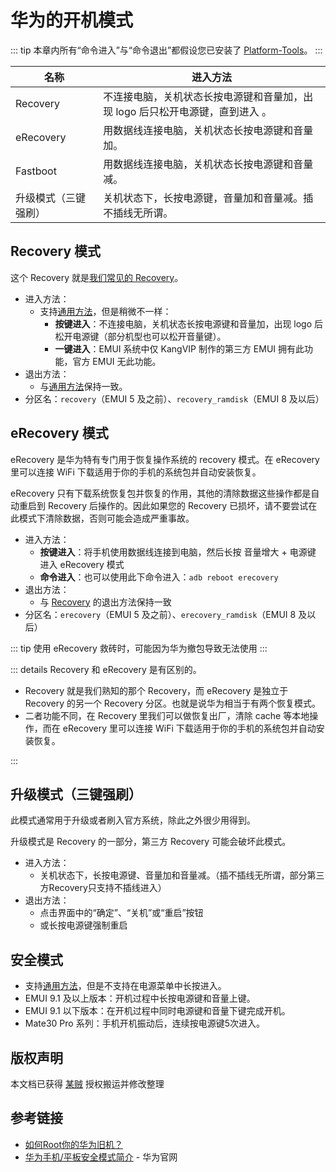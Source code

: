 # 华为的开机模式

::: tip
本章内所有“命令进入”与“命令退出”都假设您已安装了 [Platform-Tools](/tools/platform-tools.md)。
:::

| 名称                 | 进入方法                                                                      |
| -------------------- | ----------------------------------------------------------------------------- |
| Recovery             | 不连接电脑，关机状态长按电源键和音量加，出现 logo 后只松开电源键，直到进入 。 |
| eRecovery            | 用数据线连接电脑，关机状态长按电源键和音量加。                                |
| Fastboot             | 用数据线连接电脑，关机状态长按电源键和音量减。                                |
| 升级模式（三键强刷） | 关机状态下，长按电源键，音量加和音量减。插不插线无所谓。                      |

## Recovery 模式

这个 Recovery 就是[我们常见的 Recovery](./index.md#recovery-模式)。

* 进入方法：
  * 支持[通用方法](./index.md#recovery-模式)，但是稍微不一样：
    * **按键进入**：不连接电脑，关机状态长按电源键和音量加，出现 logo 后松开电源键（部分机型也可以松开音量键）。
    * **一键进入**：EMUI 系统中仅 KangVIP 制作的第三方 EMUI 拥有此功能，官方 EMUI 无此功能。
* 退出方法：
  * 与[通用方法](./index.md#recovery-模式)保持一致。
* 分区名：`recovery`（EMUI 5 及之前）、`recovery_ramdisk`（EMUI 8 及以后）

## eRecovery 模式 <Badge type="tip" text="EMUI4.0+" />

eRecovery 是华为特有专门用于恢复操作系统的 recovery 模式。在 eRecovery 里可以连接 WiFi 下载适用于你的手机的系统包并自动安装恢复。

eRecovery 只有下载系统恢复包并恢复的作用，其他的清除数据这些操作都是自动重启到 Recovery 后操作的。因此如果您的 Recovery 已损坏，请不要尝试在此模式下清除数据，否则可能会造成严重事故。

* 进入方法：
  * **按键进入**：将手机使用数据线连接到电脑，然后长按 音量增大 + 电源键 进入 eRecovery 模式
  * **命令进入**：也可以使用此下命令进入：`adb reboot erecovery`
* 退出方法：
  * 与 [Recovery](#recovery-模式) 的退出方法保持一致
* 分区名：`erecovery`（EMUI 5 及之前）、`erecovery_ramdisk`（EMUI 8 及以后）

::: tip
使用 eRecovery 救砖时，可能因为华为撤包导致无法使用
:::

::: details Recovery 和 eRecovery 是有区别的。

* Recovery 就是我们熟知的那个 Recovery，而 eRecovery 是独立于 Recovery 的另一个 Recovery 分区。也就是说华为相当于有两个恢复模式。
* 二者功能不同，在 Recovery 里我们可以做恢复出厂，清除 cache 等本地操作，而在 eRecovery 里可以连接 WiFi 下载适用于你的手机的系统包并自动安装恢复。

:::

## 升级模式（三键强刷）

此模式通常用于升级或者刷入官方系统，除此之外很少用得到。

升级模式是 Recovery 的一部分，第三方 Recovery 可能会破坏此模式。

* 进入方法：
  * 关机状态下，长按电源键、音量加和音量减。（插不插线无所谓，部分第三方Recovery只支持不插线进入）
* 退出方法：
  * 点击界面中的“确定”、“关机”或“重启”按钮
  * 或长按电源键强制重启 <Badge type="warning" text="更新过程中退出可能损坏系统" />

## 安全模式

* 支持[通用方法](./index.md#安全模式)，但是不支持在电源菜单中长按进入。
* EMUI 9.1 及以上版本：开机过程中长按电源键和音量上键。
* EMUI 9.1 以下版本：在开机过程中同时电源键和音量下键完成开机。
* Mate30 Pro 系列：手机开机振动后，连续按电源键5次进入。

## 版权声明

本文档已获得 [某贼](https://www.coolapk.com/u/3463951) 授权搬运并修改整理

## 参考链接

* [如何Root你的华为旧机？](https://www.coolapk.com/feed/26320412?shareKey=YzZmMjdiZjEwNThjNjEwZDQ5MGI~&shareUid=3463951&shareFrom=com.coolapk.market_11.3)
* [华为手机/平板安全模式简介](https://consumer.huawei.com/cn/support/content/zh-cn00737976/) - 华为官网
